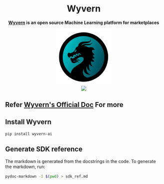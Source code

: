 <h1 align="center">Wyvern</h1>

<div align="center">

**[Wyvern](https://docs.wyvern.ai) is an open source Machine Learning platform for marketplaces**

</div>

<div align="center">
  <img src="/docs/wyvern_logo.jpg" width="180px" alt="bentoml" />
</div>

<div align="center">
  <a href="https://github.com/Wyvern-AI/wyvern/blob/main/LICENSE"><img src="https://badgen.net/badge/License/Elv2/green?icon=github"/></a>
</div>

## Refer [Wyvern's Official Doc](https://docs.wyvern.ai) For more

## Install Wyvern

```
pip install wyvern-ai
```

## Generate SDK reference

The markdown is generated from the docstrings in the code. To generate the markdown, run:

```bash
pydoc-markdown -I $(pwd) > sdk_ref.md
```
